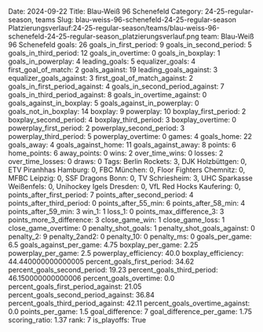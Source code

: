 Date: 2024-09-22
Title: Blau-Weiß 96 Schenefeld
Category: 24-25-regular-season, teams
Slug: blau-weiss-96-schenefeld-24-25-regular-season
Platzierungsverlauf:24-25-regular-season/teams/blau-weiss-96-schenefeld-24-25-regular-season_platzierungsverlauf.png
team: Blau-Weiß 96 Schenefeld
goals: 26
goals_in_first_period: 9
goals_in_second_period: 5
goals_in_third_period: 12
goals_in_overtime: 0
goals_in_boxplay: 1
goals_in_powerplay: 4
leading_goals: 5
equalizer_goals: 4
first_goal_of_match: 2
goals_against: 19
leading_goals_against: 3
equalizer_goals_against: 3
first_goal_of_match_against: 2
goals_in_first_period_against: 4
goals_in_second_period_against: 7
goals_in_third_period_against: 8
goals_in_overtime_against: 0
goals_against_in_boxplay: 5
goals_against_in_powerplay: 0
goals_not_in_boxplay: 14
boxplay: 9
powerplay: 10
boxplay_first_period: 2
boxplay_second_period: 4
boxplay_third_period: 3
boxplay_overtime: 0
powerplay_first_period: 2
powerplay_second_period: 3
powerplay_third_period: 5
powerplay_overtime: 0
games: 4
goals_home: 22
goals_away: 4
goals_against_home: 11
goals_against_away: 8
points: 6
home_points: 6
away_points: 0
wins: 2
over_time_wins: 0
losses: 2
over_time_losses: 0
draws: 0
Tags:  Berlin Rockets: 3,  DJK Holzbüttgen: 0,  ETV Piranhhas Hamburg: 0,  FBC München: 0,  Floor Fighters Chemnitz: 0,  MFBC Leipzig: 0,  SSF Dragons Bonn: 0,  TV Schriesheim: 3,  UHC Sparkasse Weißenfels: 0,  Unihockey Igels Dresden: 0,  VfL Red Hocks Kaufering: 0,
points_after_first_period: 7
points_after_second_period: 4
points_after_third_period: 0
points_after_55_min: 6
points_after_58_min: 4
points_after_59_min: 3
win_1: 1
loss_1: 0
points_max_difference_3: 3
points_more_3_difference: 3
close_game_win: 1
close_game_loss: 1
close_game_overtime: 0
penalty_shot_goals: 1
penalty_shot_goals_against: 0
penalty_2: 9
penalty_2and2: 0
penalty_10: 0
penalty_ms: 0
goals_per_game: 6.5
goals_against_per_game: 4.75
boxplay_per_game: 2.25
powerplay_per_game: 2.5
powerplay_efficiency: 40.0
boxplay_efficiency: 44.440000000000005
percent_goals_first_period: 34.62
percent_goals_second_period: 19.23
percent_goals_third_period: 46.150000000000006
percent_goals_overtime: 0.0
percent_goals_first_period_against: 21.05
percent_goals_second_period_against: 36.84
percent_goals_third_period_against: 42.11
percent_goals_overtime_against: 0.0
points_per_game: 1.5
goal_difference: 7
goal_difference_per_game: 1.75
scoring_ratio: 1.37
rank: 7
is_playoffs: True
